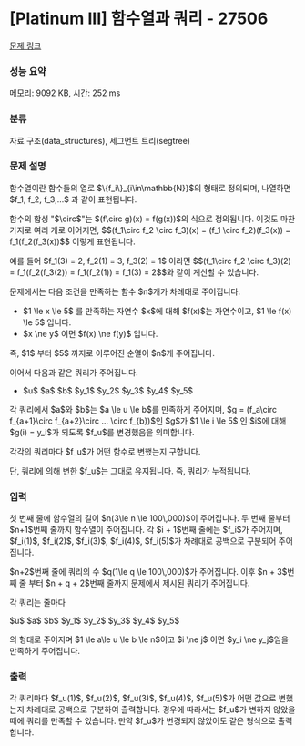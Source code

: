 # [Platinum III] 함수열과 쿼리 - 27506 

[문제 링크](https://www.acmicpc.net/problem/27506) 

### 성능 요약

메모리: 9092 KB, 시간: 252 ms

### 분류

자료 구조(data_structures), 세그먼트 트리(segtree)

### 문제 설명

<p>함수열이란 함수들의 열로 $\{f_i\}_{i\in\mathbb{N}}$의 형태로 정의되며, 나열하면 $f_1, f_2, f_3,...$ 과 같이 표현됩니다.</p>

<p>함수의 합성 "$\circ$"는 $(f\circ g)(x) = f(g(x))$의 식으로 정의됩니다. 이것도 마찬가지로 여러 개로 이어지면, $$(f_1\circ f_2 \circ f_3)(x) = (f_1 \circ f_2)(f_3(x)) = f_1(f_2(f_3(x))$$ 이렇게 표현됩니다.</p>

<p>예를 들어 $f_1(3) = 2, f_2(1) = 3, f_3(2) = 1$  이라면 $$(f_1\circ f_2 \circ f_3)(2) = f_1(f_2(f_3(2)) = f_1(f_2(1)) = f_1(3) = 2$$와 같이 계산할 수 있습니다.</p>

<p>문제에서는 다음 조건을 만족하는 함수 $n$개가 차례대로 주어집니다.</p>

<ul>
	<li> $1 \le x \le 5$ 를 만족하는 자연수 $x$에 대해 $f(x)$는 자연수이고, $1 \le f(x) \le 5$ 입니다.</li>
	<li> $x \ne y$ 이면 $f(x) \ne f(y)$ 입니다.</li>
</ul>

<p>즉, $1$ 부터 $5$ 까지로 이루어진 순열이 $n$개 주어집니다.</p>

<p>이어서 다음과 같은 쿼리가 주어집니다.</p>

<ul>
	<li>$u$ $a$ $b$ $y_1$ $y_2$ $y_3$ $y_4$ $y_5$</li>
</ul>

<p>각 쿼리에서 $a$와 $b$는 $a \le u \le b$를 만족하게 주어지며, $g = (f_a\circ f_{a+1}\circ f_{a+2}\circ ... \circ f_{b})$인 $g$가 $1 \le i \le 5$ 인 $i$에 대해 $g(i) = y_i$가 되도록 $f_u$를 변경했음을 의미합니다.</p>

<p>각각의 쿼리마다 $f_u$가 어떤 함수로 변했는지 구합니다.</p>

<p>단, 쿼리에 의해 변한 $f_u$는 그대로 유지됩니다. 즉, 쿼리가 누적됩니다.</p>

### 입력 

 <p>첫 번째 줄에 함수열의 길이 $n(3\le n \le 100\,000)$이 주어집니다. 두 번째 줄부터 $n+1$번째 줄까지 함수열이 주어집니다. 각 $i + 1$번째 줄에는 $f_i$가 주어지며, $f_i(1)$, $f_i(2)$, $f_i(3)$, $f_i(4)$, $f_i(5)$가 차례대로 공백으로 구분되어 주어집니다.</p>

<p>$n+2$번째 줄에 쿼리의 수 $q(1\le q \le 100\,000)$가 주어집니다. 이후 $n + 3$번째 줄 부터 $n + q + 2$번째 줄까지 문제에서 제시된 쿼리가 주어집니다.</p>

<p>각 쿼리는 줄마다</p>

<p>$u$ $a$ $b$ $y_1$ $y_2$ $y_3$ $y_4$ $y_5$</p>

<p>의 형태로 주어지며 $1 \le a\le u \le b \le n$이고 $i \ne j$ 이면 $y_i \ne y_j$임을 만족하게 주어집니다.</p>

<p> </p>

### 출력 

 <p>각 쿼리마다 $f_u(1)$, $f_u(2)$, $f_u(3)$, $f_u(4)$, $f_u(5)$가 어떤 값으로 변했는지 차례대로 공백으로 구분하여 출력합니다. 경우에 따라서는 $f_u$가 변하지 않았을 때에 쿼리를 만족할 수 있습니다. 만약 $f_u$가 변경되지 않았어도 같은 형식으로 출력합니다.</p>

